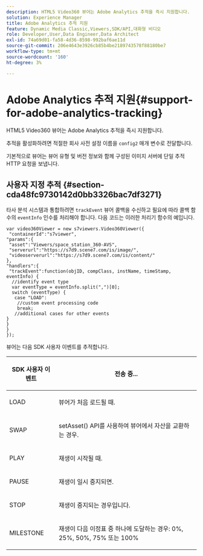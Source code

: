 ```yaml
---
description: HTML5 Video360 뷰어는 Adobe Analytics 추적을 즉시 지원합니다.
solution: Experience Manager
title: Adobe Analytics 추적 지원
feature: Dynamic Media Classic,Viewers,SDK/API,대화형 비디오
role: Developer,User,Data Engineer,Data Architect
exl-id: 74a69d01-fa58-4d36-8598-992baf6ae11d
source-git-commit: 206e4643e3926cb85b4be2189743578f88180be7
workflow-type: tm+mt
source-wordcount: '160'
ht-degree: 3%

---
```


# Adobe Analytics 추적 지원{#support-for-adobe-analytics-tracking}

HTML5 Video360 뷰어는 Adobe Analytics 추적을 즉시 지원합니다.

추적을 활성화하려면 적절한 회사 사전 설정 이름을 `config2` 매개 변수로 전달합니다.

기본적으로 뷰어는 뷰어 유형 및 버전 정보와 함께 구성된 이미지 서버에 단일 추적 HTTP 요청을 보냅니다.

## 사용자 지정 추적 {#section-cda48fc9730142d0bb3326bac7df3271}

타사 분석 시스템과 통합하려면 `trackEvent` 뷰어 콜백을 수신하고 필요에 따라 콜백 함수의 `eventInfo` 인수를 처리해야 합니다. 다음 코드는 이러한 처리기 함수의 예입니다.

```
var video360Viewer = new s7viewers.Video360Viewer({ 
 "containerId":"s7viewer", 
"params":{ 
 "asset":"Viewers/space_station_360-AVS", 
 "serverurl":"https://s7d9.scene7.com/is/image/", 
 "videoserverurl":"https://s7d9.scene7.com/is/content/" 
}, 
"handlers":{ 
 "trackEvent":function(objID, compClass, instName, timeStamp, eventInfo) { 
  //identify event type 
  var eventType = eventInfo.split(",")[0]; 
  switch (eventType) { 
   case "LOAD": 
    //custom event processing code 
    break; 
   //additional cases for other events 
} 
} 
} 
});
```

뷰어는 다음 SDK 사용자 이벤트를 추적합니다.

<table id="table_5D090E6614974D968E1A93B5727D859C"> 
 <thead> 
  <tr> 
   <th colname="col1" class="entry"> <p>SDK 사용자 이벤트 </p> </th> 
   <th colname="col2" class="entry"> <p>전송 중... </p> </th> 
  </tr> 
 </thead>
 <tbody> 
  <tr> 
   <td colname="col1"> <p> <span class="codeph"> LOAD </span> </p> </td> 
   <td colname="col2"> <p>뷰어가 처음 로드될 때. </p> </td> 
  </tr> 
  <tr> 
   <td colname="col1"> <p> <span class="codeph"> SWAP </span> </p> </td> 
   <td colname="col2"> <p><span class="codeph"> setAsset() </span> API를 사용하여 뷰어에서 자산을 교환하는 경우. </p> </td> 
  </tr> 
  <tr> 
   <td colname="col1"> <p> <span class="codeph"> PLAY </span> </p> </td> 
   <td colname="col2"> <p>재생이 시작될 때. </p> </td> 
  </tr> 
  <tr> 
   <td colname="col1"> <p> <span class="codeph"> PAUSE </span> </p> </td> 
   <td colname="col2"> <p>재생이 일시 중지되면. </p> </td> 
  </tr> 
  <tr> 
   <td colname="col1"> <p> <span class="codeph"> STOP </span> </p> </td> 
   <td colname="col2"> <p>재생이 중지되는 경우입니다. </p> </td> 
  </tr> 
  <tr> 
   <td colname="col1"> <p> <span class="codeph"> MILESTONE </span> </p> </td> 
   <td colname="col2"> <p>재생이 다음 이정표 중 하나에 도달하는 경우: 0%, 25%, 50%, 75% 또는 100% </p> </td> 
  </tr> 
 </tbody> 
</table>
